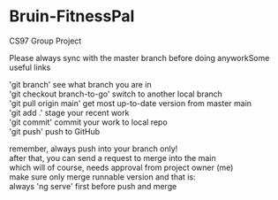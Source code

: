 # Bruin-FitnessPal
CS97 Group Project

Please always sync with the master branch before doing anyworkSome useful links <br/>


'git branch'  see what branch you are in <br/>
'git checkout branch-to-go' switch to another local branch <br/>
'git pull origin main' get most up-to-date version from master main <br/>
'git add .' stage your recent work <br/>
'git commit' commit your work to local repo <br/>
'git push' push to GitHub <br/>

remember, always push into your branch only! <br/>
after that, you can send a request to merge into the main <br/>
which will of course, needs approval from project owner (me) <br/>
make sure only merge runnable version and that is: <br/>
  always 'ng serve' first before push and merge <br/>
